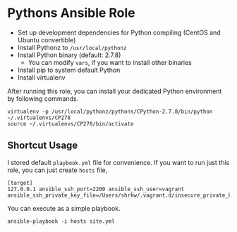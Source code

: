 Pythons Ansible Role
===============================

* Set up development dependencies for Python compiling (CentOS and Ubuntu convertible)
* Install Pythonz to `/usr/local/pythonz`
* Install Python binary (default: 2.7.8)
  * You can modify `vars`, if you want to install other binaries
* Install pip to system default Python
* Install virtualenv

After running this role, you can install your dedicated Python environment by following commands.

```
virtualenv -p /usr/local/pythonz/pythons/CPython-2.7.8/bin/python ~/.virtualenvs/CP278
source ~/.virtualenvs/CP278/bin/activate
```

Shortcut Usage
---------------------------

I stored default `playbook.yml` file for convenience.
If you want to run just this role, you can just create `hosts` file,

```hosts
[target]
127.0.0.1 ansible_ssh_port=2200 ansible_ssh_user=vagrant ansible_ssh_private_key_file=/Users/shrkw/.vagrant.d/insecure_private_key
```

You can execute as a simple playbook.

```
ansible-playbook -i hosts site.yml
```
